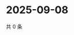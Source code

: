 # 2025-09-08

共 0 条

<!-- BEGIN ZHIHUQUESTIONS -->
<!-- 最后更新时间 Mon Sep 08 2025 10:24:10 GMT+0800 (China Standard Time) -->

<!-- END ZHIHUQUESTIONS -->
